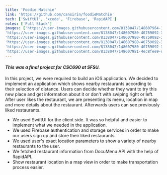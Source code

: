 ```yaml
---
title: 'Foodie Matchie'
link: 'https://github.com/cansirin/foodieMatchie'
tech: ['SwiftUI', 'xcode', 'Firebase', 'RapidAPI']
roles: ['Full Stack']
images: ['https://user-images.githubusercontent.com/8138047/148607964-1bda85fb-cc91-4510-b6f7-934549acab26.png', 
'https://user-images.githubusercontent.com/8138047/148607980-40759092-364c-467c-b49c-0ab025f926ff.png',
'https://user-images.githubusercontent.com/8138047/148607980-40759092-364c-467c-b49c-0ab025f926ff.png',
'https://user-images.githubusercontent.com/8138047/148607980-40759092-364c-467c-b49c-0ab025f926ff.png',
'https://user-images.githubusercontent.com/8138047/148607980-40759092-364c-467c-b49c-0ab025f926ff.png',
'https://user-images.githubusercontent.com/8138047/148607981-4ec8fee9-d741-4909-ace3-985a1524ebdf.png']
---
```


#### _This was a final project for CSC690 at SFSU._

In this project, we were required to build an iOS application. 
We decided to implement an application which shows nearby restaurants according to their selection of distance.
Users can decide whether they want to try this new place and get information about it or don't with swiping right or left.
After user likes the restaurant, we are presenting its menu, location in map and more details about the restaurant.
Afterwards users can see previously liked restaurants.

- We used SwiftUI for the client side. It was so helpful and easier to implement what we needed in the application.
- We used Firebase authentication and storage services in order to make our users sign up and store their liked restaurants.
- We used user's exact location parameters to show a variety of nearby restaurants to the user.
- We fetched restaurant information from DocuMenu API with the help of RapidAPI.
- Show restaurant location in a map view in order to make transportation process easier.

